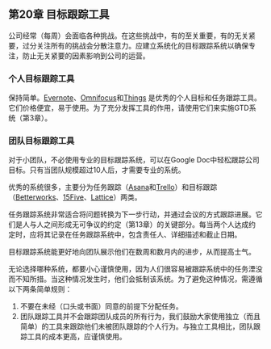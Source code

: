 ## 第20章 目标跟踪工具

公司经常（每周）会面临各种挑战。在这些挑战中，有的至关重要，有的无关紧要，过分关注所有的挑战会分散注意力。应建立系统化的目标跟踪系统以确保专注，防止无关紧要的因素影响到公司的运营。

### 个人目标跟踪工具
保持简单。[Evernote](https://evernote.com/)、[Omnifocus](https://www.omnigroup.com/omnifocus/)和[Things](https://culturedcode.com/things/) 是优秀的个人目标和任务跟踪工具。它们价格便宜，易于使用。为了充分发挥工具的作用，请使用它们来实施GTD系统（第3章）。

### 团队目标跟踪工具
对于小团队，不必使用专业的目标跟踪系统，可以在Google Doc中轻松跟踪公司目标。只有当团队规模超过10人后，才需要专业的系统。

优秀的系统很多，主要分为任务跟踪（[Asana](https://asana.com/)和[Trello](https://asana.com/)）和目标跟踪（[Betterworks](https://www.betterworks.com/)、[15Five](https://www.15five.com/)、[Lattice](https://lattice.com/)）两类。

任务跟踪系统非常适合将问题转换为下一步行动，并通过会议的方式跟踪进展。它们是人与人之间形成无可争议的约定（第13章）的关键部分。每当两个人达成约定时，应将其记录在任务跟踪系统中，包含责任人、详细描述和截止日期。

目标跟踪系统能更好地向团队展示他们在数周和数月内的进步，从而提高士气。

无论选择哪种系统，都要小心谨慎使用，因为人们很容易被跟踪系统中的任务湮没而不知所措。当这种情况发生时，他们会抵制该系统。为了避免这种情况，需遵循以下两条简单规则：
1. 不要在未经（口头或书面）同意的前提下分配任务。
2. 团队跟踪工具并不会跟踪团队成员的所有行为，我们鼓励大家使用独立（而且简单）的工具来跟踪他们未被团队跟踪的个人行为。与独立工具相比，团队跟踪工具的成本更高，应谨慎使用。
